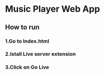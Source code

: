 # Music Player Web App

## How to run

### 1.Go to Index.html
### 2.Istall Live server extension
### 3.Click on Go Live 